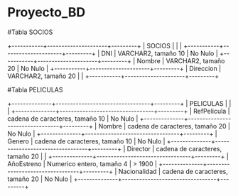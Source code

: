 # Proyecto_BD

#Tabla SOCIOS

+-----------+---------------------+---------+
| SOCIOS    |                     |         |
+-----------+---------------------+---------+
| DNI       | VARCHAR2, tamaño 10 | No Nulo |
+-----------+---------------------+---------+
| Nombre    | VARCHAR2, tamaño 20 | No Nulo |
+-----------+---------------------+---------+
| Direccion | VARCHAR2, tamaño 20 |         |
+-----------+---------------------+---------+

#Tabla PELICULAS

+--------------+---------------------------------+---------+
| PELICULAS    |                                 |         |
+--------------+---------------------------------+---------+
| RefPelicula  | cadena de caracteres, tamaño 10 | No Nulo |
+--------------+---------------------------------+---------+
| Nombre       | cadena de caracteres, tamaño 20 | No Nulo |
+--------------+---------------------------------+---------+
| Genero       | cadena de caracteres, tamaño 10 | No Nulo |
+--------------+---------------------------------+---------+
| Director     | cadena de caracteres, tamaño 20 |         |
+--------------+---------------------------------+---------+
| AñoEstreno   | Numerico entero, tamaño 4       | > 1900  |
+--------------+---------------------------------+---------+
| Nacionalidad | cadena de caracteres, tamaño 20 | No Nulo |
+--------------+---------------------------------+---------+
